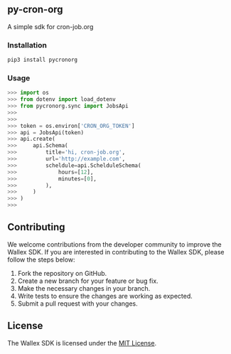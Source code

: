 ## py-cron-org

A simple sdk for cron-job.org


### Installation

```bash
pip3 install pycronorg
```


### Usage

```python
>>> import os
>>> from dotenv import load_dotenv
>>> from pycronorg.sync import JobsApi
>>> 
>>> 
>>> token = os.environ['CRON_ORG_TOKEN']
>>> api = JobsApi(token)
>>> api.create(
>>>     api.Schema(
>>>         title='hi, cron-job.org',
>>>         url='http://example.com',
>>>         scheldule=api.SchelduleSchema(
>>>             hours=[12],
>>>             minutes=[0],
>>>         ),
>>>     )
>>> )
>>> 
```

## Contributing
We welcome contributions from the developer community to improve the Wallex SDK. If you are interested in contributing to the Wallex SDK, please follow the steps below:

1. Fork the repository on GitHub.
2. Create a new branch for your feature or bug fix.
3. Make the necessary changes in your branch.
4. Write tests to ensure the changes are working as expected.
5. Submit a pull request with your changes.

## License
The Wallex SDK is licensed under the [MIT License](LICENSE).

